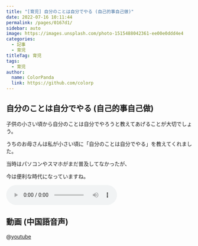 ```yaml
---
title: "[育児] 自分のことは自分でやる (自己的事自己做)"
date: 2022-07-16 10:11:44
permalink: /pages/0167d1/
sidebar: auto
image: https://images.unsplash.com/photo-1515488042361-ee00e0ddd4e4
categories:
  - 記事
  - 育児
titleTag: 育児
tags:
  - 育児
author:
  name: ColorPanda
  link: https://github.com/colorp
---
```


## 自分のことは自分でやる <label lang="zh">(自己的事自己做)</label>

子供の小さい頃から自分のことは自分でやろうと教えてあげることが大切でしょう。

うちのお母さんは私が小さい頃に「自分のことは自分でやる」を教えてくれました。

当時はパソコンやスマホがまだ普及してなかったが、

今は便利な時代になっていますね。

<audio controls src="https://tts.baidu.com/text2audio?tex=自己的事自己做&cuid=dict&lan=ZH&ctp=1&pdt=30&vol=9"></audio>

## 動画 (中国語音声)

@[youtube](https://www.youtube.com/watch?v=MYYBhEBbZfI)
